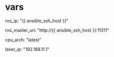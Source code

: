 # vars

ros_ip: "{{ ansible_ssh_host }}"

ros_master_uri: "http://{{ ansible_ssh_host }}:11311"

cpu_arch: "latest"

laser_ip:  "192.168.11.1"